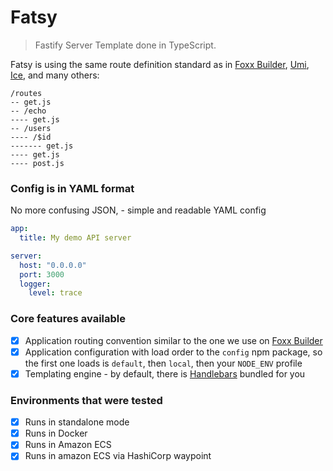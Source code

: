 # Fatsy

>  Fastify Server Template done in TypeScript.

Fatsy is using the same route definition standard as in [Foxx Builder](https://github.com/skitsanos/foxx-builder), [Umi](https://umijs.org/), [Ice](https://ice.work/), and many others:

```
/routes
-- get.js
-- /echo
---- get.js
-- /users
---- /$id
------- get.js
---- get.js
---- post.js
```

### Config is in YAML format

No more confusing JSON, - simple and readable YAML config

```yaml
app:
  title: My demo API server

server:
  host: "0.0.0.0"
  port: 3000
  logger:
    level: trace
```

### Core features available

- [x] Application routing convention similar to the one we use on [Foxx Builder](https://github.com/skitsanos/foxx-builder)
- [x] Application configuration with load order to the `config` npm package, so the first one loads is `default`, then `local`,
  then your `NODE_ENV` profile
- [x] Templating engine - by default, there is [Handlebars](https://handlebarsjs.com/) bundled for you

### Environments that were tested

- [x] Runs in standalone mode
- [x] Runs in Docker
- [x] Runs in Amazon ECS
- [x] Runs in amazon ECS via HashiCorp waypoint